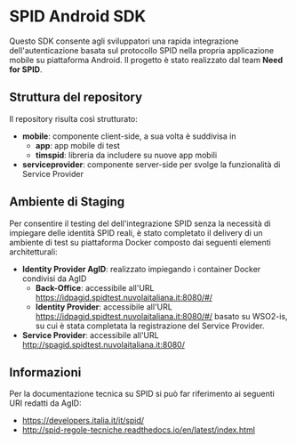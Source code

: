 # SPID Android SDK

Questo SDK consente agli sviluppatori una rapida integrazione dell'autenticazione basata sul protocollo SPID nella propria applicazione mobile su piattaforma Android.
Il progetto è stato realizzato dal team **Need for SPID**.

## Struttura del repository

Il repository risulta così strutturato:
* **mobile**: componente client-side, a sua volta è suddivisa in
  * **app**: app mobile di test
  * **timspid**: libreria da includere su nuove app mobili
* **serviceprovider**: componente server-side per svolge la funzionalità di Service Provider

## Ambiente di Staging

Per consentire il testing del dell'integrazione SPID senza la necessità di impiegare delle identità SPID reali, è stato completato il delivery di un ambiente di test su piattaforma Docker composto dai seguenti elementi architetturali:
* **Identity Provider AgID**: realizzato impiegando i container Docker condivisi da AgID
  * **Back-Office**: accessibile all'URL https://idpagid.spidtest.nuvolaitaliana.it:8080/#/
  * **Identity Provider**: accessibile all'URL https://idpagid.spidtest.nuvolaitaliana.it:8080/#/ basato su WSO2-is, su cui è stata completata la registrazione del Service Provider.
* **Service Provider**: accessibile all'URL http://spagid.spidtest.nuvolaitaliana.it:8080/

## Informazioni

Per la documentazione tecnica su SPID si può far riferimento ai seguenti URI redatti da AgID:
* https://developers.italia.it/it/spid/
* http://spid-regole-tecniche.readthedocs.io/en/latest/index.html
 
